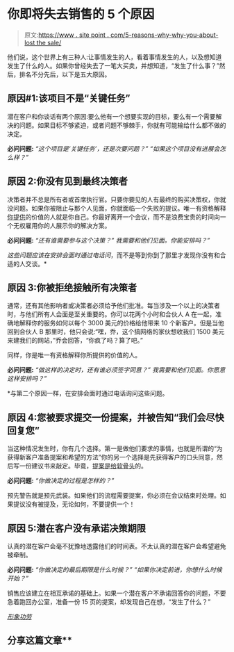 # 你即将失去销售的 5 个原因

> 原文:[https://www . site point . com/5-reasons-why-why-you-about-lost the sale/](https://www.sitepoint.com/5-reasons-why-youre-about-to-lose-that-sale/)

他们说，这个世界上有三种人:让事情发生的人，看着事情发生的人，以及想知道发生了什么的人。如果你曾经失去了一笔大买卖，并想知道，“发生了什么事？”然后，排名不分先后，以下是五大原因。

## 原因#1:该项目不是“关键任务”

潜在客户和你谈话有两个原因:要么他有一个想要实现的目标，要么有一个需要解决的问题。如果目标不够紧迫，或者问题不够棘手，你就有可能输给什么都不做的决定。

**必问问题:**
*“这个项目是‘关键任务’，还是次要问题？”*
*“如果这个项目没有进展会怎么样？”*

## 原因 2:你没有见到最终决策者

决策者并不总是所有者或首席执行官。只要你要见的人有最终的购买决策权，你就没问题。如果你被阻止与那个人见面，你就面临一个失败的提议。唯一有资格解释[你提供](https://www.sitepoint.com/so-what-exactly-is-value-and-how-do-i-use-it-to-sell/)的价值的人就是你自己。你最好离开一个会议，而不是浪费宝贵的时间向一个无权雇用你的人展示你的解决方案。

**必问问题:**
*“还有谁需要参与这个决策？”
*我需要和他们见面。你能安排吗？”**

 *这些问题应该在安排会面时通过电话问*，而不是等到你到了那里才发现你没有和合适的人交谈。*

## 原因 3:你被拒绝接触所有决策者

通常，还有其他影响者或决策者必须给予他们批准。每当涉及一个以上的决策者时，与他们所有人会面是至关重要的。你可以花两个小时和合伙人 A 在一起，准确地解释你的服务如何以每个 3000 美元的价格给他带来 10 个新客户。但是当他回到合伙人 B 那里时，他只会说:“嘿，乔，这个搞网络的家伙想收我们 1500 美元来建我们的网站，”乔会回答，“你疯了吗？算了吧。”

同样，你是唯一有资格解释你所提供的价值的人。

**必问问题:**
*“做这样的决定时，还有谁必须签字同意？”
*我需要和他们见面。你愿意这样安排吗？”**

 *与第二个原因一样，在安排会面时通过电话询问这些问题。

## 原因 4:您被要求提交一份提案，并被告知“我们会尽快回复您”

当这种情况发生时，你有几个选择。第一是做他们要求的事情，也就是所谓的“为获得新客户准备提案和希望的方法”你的另一个选择是先获得客户的口头同意，然后写一份建议书来敲定。毕竟，[提案是给软骨头](https://www.sitepoint.com/proposals-are-for-wimps/ "Proposals are for Wimps")的。

**必问问题:**
*“你做决定的过程是怎样的？”*

预先警告就是预先武装。如果他们的流程需要提案，你必须在会议结束时处理。如果提议没有被提及，无论如何，不要提供一个！

## 原因 5:潜在客户没有承诺决策期限

认真的潜在客户会毫不犹豫地透露他们的时间表。不太认真的潜在客户会希望避免被牵制。

**必问问题:**
*“你做决定的最后期限是什么时候？”*
*“如果你决定前进，你想什么时候开始？”*

销售应该建立在相互承诺的基础上。如果一个潜在客户不承诺回答你的问题，不要急着跑回办公室，准备一份 15 页的提案，却发现自己在想，“发生了什么？”

*[形象功劳](http://www.flickr.com/photos/striatic/)*

## 分享这篇文章**